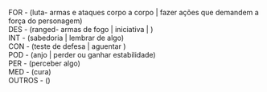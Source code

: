 FOR - (luta- armas e ataques corpo a corpo | fazer ações que demandem a força do personagem)  
DES - (ranged- armas de fogo | iniciativa | )  
INT - (sabedoria | lembrar de algo)  
CON - (teste de defesa | aguentar )  
POD - (anjo | perder ou ganhar estabilidade)  
PER - (perceber algo)  
MED - (cura)  
OUTROS - ()  
    
